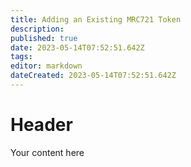 ```yaml
---
title: Adding an Existing MRC721 Token
description: 
published: true
date: 2023-05-14T07:52:51.642Z
tags: 
editor: markdown
dateCreated: 2023-05-14T07:52:51.642Z
---
```


# Header
Your content here